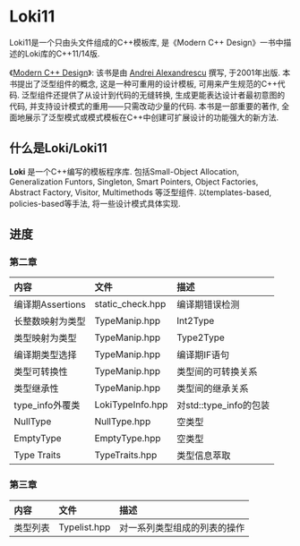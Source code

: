 # Loki11

Loki11是一个只由头文件组成的C++模板库, 是《Modern C++ Design》一书中描述的Loki库的C++11/14版.

《[Modern C++ Design](https://en.wikipedia.org/wiki/Modern_C%2B%2B_Design)》: 该书是由 [Andrei Alexandrescu](https://en.wikipedia.org/wiki/Andrei_Alexandrescu) 撰写, 于2001年出版. 
本书提出了泛型组件的概念, 这是一种可重用的设计模板, 可用来产生规范的C++代码. 泛型组件还提供了从设计到代码的无缝转换, 生成更能表达设计者最初意图的代码, 并支持设计模式的重用——只需改动少量的代码. 
本书是一部重要的著作, 全面地展示了泛型模式或模式模板在C++中创建可扩展设计的功能强大的新方法. 

## 什么是Loki/Loki11

**Loki** 是一个C++编写的模板程序库. 包括Small-Object Allocation, Generalization Funtors, Singleton, Smart Pointers, Object Factories, Abstract Factory, Visitor, Multimethods 等泛型组件. 
以templates-based, policies-based等手法, 将一些设计模式具体实现.

## 进度
### 第二章

| 内容             | 文件             | 描述                   |
| :--              | :--              | :--                    |
| 编译期Assertions | static_check.hpp | 编译期错误检测         |
| 长整数映射为类型 | TypeManip.hpp    | Int2Type               |
| 类型映射为类型   | TypeManip.hpp    | Type2Type              |
| 编译期类型选择   | TypeManip.hpp    | 编译期IF语句           |
| 类型可转换性     | TypeManip.hpp    | 类型间的可转换关系     |
| 类型继承性       | TypeManip.hpp    | 类型间的继承关系       |
| type_info外覆类  | LokiTypeInfo.hpp | 对std::type_info的包装 |
| NullType         | NullType.hpp     | 空类型                 |
| EmptyType        | EmptyType.hpp    | 空类型                 |
| Type Traits      | TypeTraits.hpp   | 类型信息萃取                 |

### 第三章 ###

| 内容     | 文件         | 描述                         |
| :--      | :--          | :--                          |
| 类型列表 | Typelist.hpp | 对一系列类型组成的列表的操作 |

